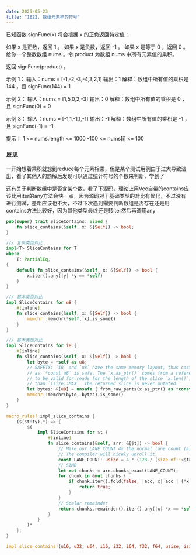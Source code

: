 ```yaml
---
date: 2025-05-23
title: "1822. 数组元素积的符号"
---
```


已知函数 signFunc(x) 将会根据 x 的正负返回特定值：

如果 x 是正数，返回 1 。
如果 x 是负数，返回 -1 。
如果 x 是等于 0 ，返回 0 。
给你一个整数数组 nums 。令 product 为数组 nums 中所有元素值的乘积。

返回 signFunc(product) 。

示例 1：
输入：nums = [-1,-2,-3,-4,3,2,1]
输出：1
解释：数组中所有值的乘积是 144 ，且 signFunc(144) = 1

示例 2：
输入：nums = [1,5,0,2,-3]
输出：0
解释：数组中所有值的乘积是 0 ，且 signFunc(0) = 0

示例 3：
输入：nums = [-1,1,-1,1,-1]
输出：-1
解释：数组中所有值的乘积是 -1 ，且 signFunc(-1) = -1

提示：
1 <= nums.length <= 1000
-100 <= nums[i] <= 100

### 反思

一开始想着乘积就想到reduce每个元素相乘，但是某个测试用例由于过大导致溢出，看了其他人的题解后发现可以通过统计符号的个数来判断，学到了

还有关于判断数组中是否含某个数，看了下源码，理论上用Vec自带的contains应该比用iter的any方法会快一点，因为源码对于基础类型的对比有优化，不过没有进行测试，差距应该也不大，不过下次遇到需要判断数组是否存在还是用contains方法比较好，因为其他类型最终还是转iter然后再调用any

```rust
pub(super) trait SliceContains: Sized {
    fn slice_contains(&self, x: &[Self]) -> bool;
}

/// 复杂类型对比
impl<T> SliceContains for T
where
    T: PartialEq,
{
    default fn slice_contains(&self, x: &[Self]) -> bool {
        x.iter().any(|y| *y == *self)
    }
}

/// 基本类型对比
impl SliceContains for u8 {
    #[inline]
    fn slice_contains(&self, x: &[Self]) -> bool {
        memchr::memchr(*self, x).is_some()
    }
}

/// 基本类型对比
impl SliceContains for i8 {
    #[inline]
    fn slice_contains(&self, x: &[Self]) -> bool {
        let byte = *self as u8;
        // SAFETY: `i8` and `u8` have the same memory layout, thus casting `x.as_ptr()`
        // as `*const u8` is safe. The `x.as_ptr()` comes from a reference and is thus guaranteed
        // to be valid for reads for the length of the slice `x.len()`, which cannot be larger
        // than `isize::MAX`. The returned slice is never mutated.
        let bytes: &[u8] = unsafe { from_raw_parts(x.as_ptr() as *const u8, x.len()) };
        memchr::memchr(byte, bytes).is_some()
    }
}

macro_rules! impl_slice_contains {
    ($($t:ty),*) => {
        $(
            impl SliceContains for $t {
                #[inline]
                fn slice_contains(&self, arr: &[$t]) -> bool {
                    // Make our LANE_COUNT 4x the normal lane count (aiming for 128 bit vectors).
                    // The compiler will nicely unroll it.
                    const LANE_COUNT: usize = 4 * (128 / (size_of::<$t>() * 8));
                    // SIMD
                    let mut chunks = arr.chunks_exact(LANE_COUNT);
                    for chunk in &mut chunks {
                        if chunk.iter().fold(false, |acc, x| acc | (*x == *self)) {
                            return true;
                        }
                    }
                    // Scalar remainder
                    return chunks.remainder().iter().any(|x| *x == *self);
                }
            }
        )*
    };
}

impl_slice_contains!(u16, u32, u64, i16, i32, i64, f32, f64, usize, isize, char);
```
